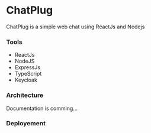 # ChatPlug

ChatPlug is a simple web chat using ReactJs and Nodejs

### Tools 
- ReactJs
- NodeJS
- ExpressJs
- TypeScript
- Keycloak

### Architecture
Documentation is comming...

### Deployement
